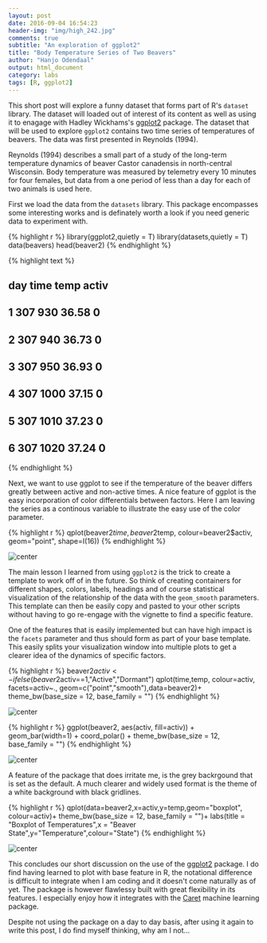 ```yaml
---
layout: post
date: 2016-09-04 16:54:23
header-img: "img/high_242.jpg"
comments: true
subtitle: "An exploration of ggplot2"
title: "Body Temperature Series of Two Beavers"
author: "Hanjo Odendaal"
output: html_document
category: labs
tags: [R, ggplot2]
---
```


This short post will explore a funny dataset that forms part of R's `dataset` library. The dataset will loaded out of interest of its content as well as using it to enagage with Hadley Wickhams's [ggplot2](http://docs.ggplot2.org/current/#) package. The dataset that will be used to explore `ggplot2` contains two time series of temperatures of beavers. The data was first presented in Reynolds (1994).

Reynolds (1994) describes a small part of a study of the long-term temperature dynamics of beaver Castor canadensis in north-central Wisconsin. Body temperature was measured by telemetry every 10 minutes for four females, but data from a one period of less than a day for each of two animals is used here.

First we load the data from the `datasets` library. This package encompasses some interesting works and is definately worth a look if you need generic data to experiment with.

{% highlight r %}
library(ggplot2,quietly = T)
library(datasets,quietly = T)
data(beavers)
head(beaver2)
{% endhighlight %}

{% highlight text %}
##   day time  temp activ
## 1 307  930 36.58     0
## 2 307  940 36.73     0
## 3 307  950 36.93     0
## 4 307 1000 37.15     0
## 5 307 1010 37.23     0
## 6 307 1020 37.24     0
{% endhighlight %}

Next, we want to use ggplot to see if the temperature of the beaver differs greatly between active and non-active times. A nice feature of ggplot is the easy incorporation of color differentials between factors. Here I am leaving the series as a continous variable to illustrate the easy use of the color parameter.

{% highlight r %}
qplot(beaver2$time,beaver2$temp,
      colour=beaver2$activ,
      geom="point",
      shape=I(16))
{% endhighlight %}

![center](goodjekyll/figures/ggplot_blog/unnamed-chunk-3-1.png)

The main lesson I learned from using `ggplot2` is the trick to create a template to work off of in the future. So think of creating containers for different shapes, colors, labels, headings and of course statistical visualization of the relationship of the data with the `geom_smooth` parameters. This template can then be easily copy and pasted to your other scripts without having to go re-engage with the vignette to find a specific feature.

One of the features that is easily implemented but can have high impact is the `facets` parameter and thus should form as part of your base template. This easily splits your visualization window into multiple plots to get a clearer idea of the dynamics of specific factors.

{% highlight r %}
beaver2$activ<-ifelse(beaver2$activ==1,"Active","Dormant")
qplot(time,temp,
      colour=activ,
      facets=activ~.,
      geom=c("point","smooth"),data=beaver2)+
      theme_bw(base_size = 12, base_family = "")
{% endhighlight %}

![center](goodjekyll/figures/ggplot_blog/unnamed-chunk-4-1.png)


{% highlight r %}
ggplot(beaver2, aes(activ, fill=activ)) +
  geom_bar(width=1) +
  coord_polar() +
  theme_bw(base_size = 12, base_family = "")
{% endhighlight %}

![center](goodjekyll/figures/ggplot_blog/unnamed-chunk-5-1.png)

A feature of the package that does irritate me, is the grey backrgound that is set as the default. A much clearer and widely used format is the theme of a white background with black gridlines.

{% highlight r %}
qplot(data=beaver2,x=activ,y=temp,geom="boxplot", colour=activ)+
  theme_bw(base_size = 12, base_family = "")+
   labs(title = "Boxplot of Temperatures",x = "Beaver State",y="Temperature",colour="State")
{% endhighlight %}

![center](goodjekyll/figures/ggplot_blog/unnamed-chunk-6-1.png)

This concludes our short discussion on the use of the [ggplot2](http://docs.ggplot2.org/current/#) package. I do find having learned to plot with base feature in R, the notational difference is difficult to integrate when I am coding and it doesn't come naturally as of yet. The package is however flawlessy built with great flexibility in its features. I especially enjoy how it integrates with the [Caret](http://topepo.github.io/caret/index.html) machine learning package.

Despite not using the package on a day to day basis, after using it again to write this post, I do find myself thinking, why am I not...
